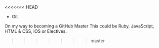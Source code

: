 <<<<<<< HEAD
* Git

On my way to becoming a GitHub Master
This could be Ruby, JavaScript, HTML & CSS, iOS or Electives.
>>>>>>> master
